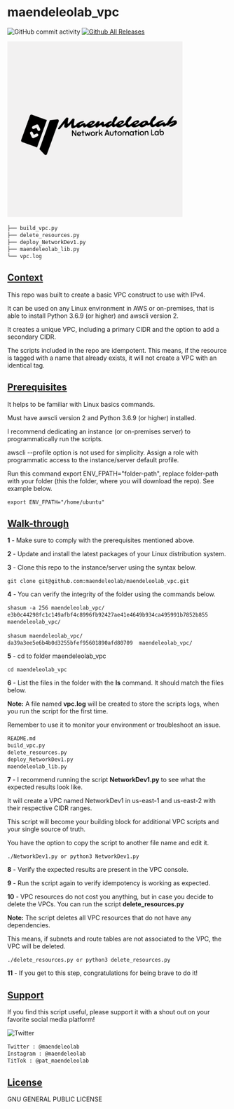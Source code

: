 # maendeleolab_vpc
![GitHub commit activity](https://img.shields.io/github/commit-activity/m/maendeleolab/maendeleolab_vpc)
[![Github All Releases](https://img.shields.io/github/downloads/maendeleolab/maendeleolab_vpc/total.svg)]()

<img src="/images/banner.png" width=400>

```
├── build_vpc.py
├── delete_resources.py
├── deploy_NetworkDev1.py
├── maendeleolab_lib.py
└── vpc.log
```

## [Context](#Context)

This repo was built to create a basic VPC construct to use with IPv4. 

It can be used on any Linux environment in AWS or on-premises, that is able to install Python 3.6.9 (or higher) and awscli version 2.

It creates a unique VPC, including a primary CIDR and the option to add a secondary CIDR. 

The scripts included in the repo are idempotent. This means, if the resource is tagged with a name that already exists, it will not create a VPC with an identical tag.

## [Prerequisites](#Prerequisites)

It helps to be familiar with Linux basics commands.

Must have awscli version 2 and Python 3.6.9 (or higher) installed.

I recommend dedicating an instance (or on-premises server) to programmatically run the scripts.  

awscli --profile option is not used for simplicity. Assign a role with programmatic access to the instance/server default profile.

Run this command export ENV_FPATH="folder-path", replace folder-path with your folder (this the folder, where you will download the repo). See example below.

```
export ENV_FPATH="/home/ubuntu"
```

## [Walk-through](#Walk-through)

**1**  - Make sure to comply with the prerequisites mentioned above.

**2**  - Update and install the latest packages of your Linux distribution system.

**3**  - Clone this repo to the instance/server using the syntax below.

```
git clone git@github.com:maendeleolab/maendeleolab_vpc.git
```

**4**  - You can verify the integrity of the folder using the commands below.

```
shasum -a 256 maendeleolab_vpc/
e3b0c44298fc1c149afbf4c8996fb92427ae41e4649b934ca495991b7852b855  maendeleolab_vpc/

shasum maendeleolab_vpc/
da39a3ee5e6b4b0d3255bfef95601890afd80709  maendeleolab_vpc/
```

**5**  - cd to folder maendeleolab_vpc

```
cd maendeleolab_vpc
```

**6**  - List the files in the folder with the **ls** command. It should match the files below.

**Note:** A file named **vpc.log** will be created to store the scripts logs, when you run the script for the first time.

Remember to use it to monitor your environment or troubleshoot an issue.

```
README.md
build_vpc.py
delete_resources.py
deploy_NetworkDev1.py
maendeleolab_lib.py
```

**7**  - I recommend running the script **NetworkDev1.py** to see what the expected results look like. 

It will create a VPC named NetworkDev1 in us-east-1 and us-east-2 with their respective CIDR ranges.

This script will become your building block for additional VPC scripts and your single source of truth. 

You have the option to copy the script to another file name and edit it.

```
./NetworkDev1.py or python3 NetworkDev1.py
```

**8**  - Verify the expected results are present in the VPC console. 

**9**  - Run the script again to verify idempotency is working as expected. 

**10**  - VPC resources do not cost you anything, but in case you decide to delete the VPCs. You can run the script **delete_resources.py**
	
**Note:** The script deletes all VPC resources that do not have any dependencies. 
	
This means, if subnets and route tables are not associated to the VPC, the VPC will be deleted. 

```
./delete_resources.py or python3 delete_resources.py
```

**11** - If you get to this step, congratulations for being brave to do it! 

## [Support](#Support)
If you find this script useful, please support it with a shout out on your favorite social media platform!

![Twitter](https://img.shields.io/twitter/follow/maendeleolab?style=social)
```
Twitter : @maendeleolab
Instagram : @maendeleolab
TitTok : @pat_maendeleolab
```
## [License](#License)
GNU GENERAL PUBLIC LICENSE

	
